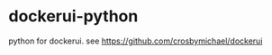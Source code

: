 dockerui-python
===============

python for dockerui. see https://github.com/crosbymichael/dockerui
